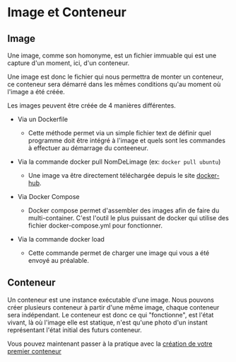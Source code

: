 # Image et Conteneur


## Image

Une image, comme son homonyme, est un fichier immuable qui est une capture d'un moment, ici, d'un conteneur.

Une image est donc le fichier qui nous permettra de monter un conteneur, ce conteneur sera démarré dans les mêmes conditions qu'au moment où l'image a été créée. 

Les images peuvent être créée de 4 manières différentes.

- Via un Dockerfile
  - Cette méthode permet via un simple fichier text de définir quel programme doit être intégré à l'image et quels sont les commandes à effectuer au démarrage du conteeneur.

- Via la commande docker pull NomDeLimage (ex: `docker pull ubuntu`)
  - Une image va être directement téléchargée depuis le site [docker-hub](https://hub.docker.com/).

- Via Docker Compose
  - Docker compose permet d'assembler des images afin de faire du multi-container. C'est l'outil le plus puissant de docker qui utilise des fichier docker-compose.yml pour fonctionner.

- Via la commande docker load
  - Cette commande permet de charger une image qui vous a été envoyé au préalable. 


## Conteneur

Un conteneur est une instance exécutable d'une image. Nous pouvons créer plusieurs conteneur à partir d'une même image, chaque conteneur sera indépendant. Le conteneur est donc ce qui "fonctionne", est l'état vivant, là où l'image elle est statique, n'est qu'une photo d'un instant représentant l'état initial des futurs conteneur.



Vous pouvez maintenant passer à la pratique avec la [création de votre premier conteneur](../3_Run_d_un_conteneur/run_conteneur.md)